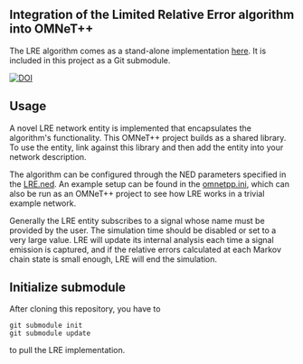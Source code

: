 Integration of the **Limited Relative Error algorithm** into OMNeT++
---

The LRE algorithm comes as a stand-alone implementation [here](https://github.com/ComNetsHH/LRE). It is included in this project as a Git submodule.

[![DOI](https://zenodo.org/badge/DOI/10.5281/zenodo.1313027.svg)](https://doi.org/10.5281/zenodo.1313027)


Usage
---

A novel LRE network entity is implemented that encapsulates the algorithm's functionality. This OMNeT++ project builds as a shared library. To use the entity, link against this library and then add the entity into your network description.

The algorithm can be configured through the NED parameters specified in the [LRE.ned](https://github.com/ComNetsHH/LRE-OMNeT/blob/master/LRE.ned). An example setup can be found in the [omnetpp.ini](https://github.com/ComNetsHH/LRE-OMNeT/blob/master/omnetpp.ini), which can also be run as an OMNeT++ project to see how LRE works in a trivial example network.

Generally the LRE entity subscribes to a signal whose name must be provided by the user. The simulation time should be disabled or set to a very large value. LRE will update its internal analysis each time a signal emission is captured, and if the relative errors calculated at each Markov chain state is small enough, LRE will end the simulation. 

Initialize submodule
---

After cloning this repository, you have to
```
git submodule init
git submodule update
```
to pull the LRE implementation.
